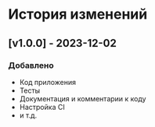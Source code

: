 # История изменений

## [v1.0.0] - 2023-12-02

### Добавлено

- Код приложения
- Тесты
- Документация и комментарии к коду
- Настройка CI
- и т.д.






